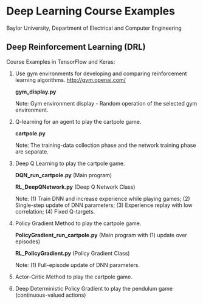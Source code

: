 # Deep Learning Course Examples
Baylor University, Department of Electrical and Computer Engineering

## Deep Reinforcement Learning (DRL)

Course Examples in TensorFlow and Keras:

1. Use gym environments for developing and comparing reinforcement learning algorithms. 
   http://gym.openai.com/
   
   **gym_display.py**  
   
   Note: Gym environment display - Random operation of the selected gym environment.
   

2. Q-learning for an agent to play the cartpole game.
   
   **cartpole.py**
   
   Note: The training-data collection phase and the network training phase are separate.
   
   
3. Deep Q Learning to play the cartpole game.
   
   **DQN_run_cartpole.py**  (Main program)
   
   **RL_DeepQNetwork.py**  (Deep Q Network Class)
   
   Note: (1) Train DNN and increase experience while playing games; (2) Single-step update of DNN parameters; (3) Experience replay with low correlation; (4) Fixed Q-targets.
   

4. Policy Gradient Method to play the cartpole game.

   **PolicyGradient_run_cartpole.py**  (Main program with (1) update over episodes)
   
   **RL_PolicyGradient.py**  (Policy Gradient Class)
   
   Note: (1) Full-episode update of DNN parameters.
   
   
5. Actor-Critic Method to play the cartpole game.


6. Deep Deterministic Policy Gradient to play the pendulum game (continuous-valued actions)
